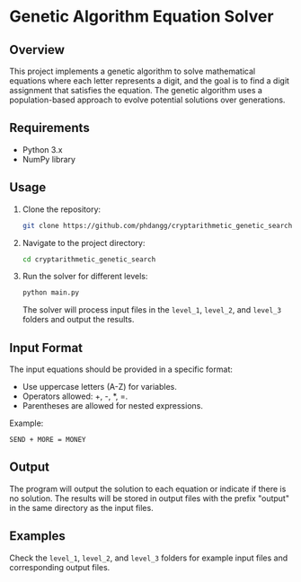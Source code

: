 # Genetic Algorithm Equation Solver

## Overview

This project implements a genetic algorithm to solve mathematical equations where each letter represents a digit, and the goal is to find a digit assignment that satisfies the equation. The genetic algorithm uses a population-based approach to evolve potential solutions over generations.

## Requirements

- Python 3.x
- NumPy library

## Usage

1. Clone the repository:

   ```bash
   git clone https://github.com/phdangg/cryptarithmetic_genetic_search.git
   ```

2. Navigate to the project directory:

   ```bash
   cd cryptarithmetic_genetic_search
   ```

3. Run the solver for different levels:

   ```bash
   python main.py
   ```

   The solver will process input files in the `level_1`, `level_2`, and `level_3` folders and output the results.

## Input Format

The input equations should be provided in a specific format:

- Use uppercase letters (A-Z) for variables.
- Operators allowed: +, -, *, =.
- Parentheses are allowed for nested expressions.

Example:

   ```plaintext
   SEND + MORE = MONEY
   ```

## Output

The program will output the solution to each equation or indicate if there is no solution. The results will be stored in output files with the prefix "output" in the same directory as the input files.

## Examples

Check the `level_1`, `level_2`, and `level_3` folders for example input files and corresponding output files.
